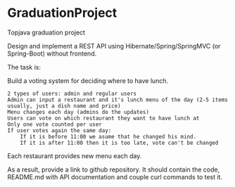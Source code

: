 # GraduationProject
Topjava graduation project

Design and implement a REST API using Hibernate/Spring/SpringMVC (or Spring-Boot) without frontend.

The task is:

Build a voting system for deciding where to have lunch.

    2 types of users: admin and regular users
    Admin can input a restaurant and it's lunch menu of the day (2-5 items usually, just a dish name and price)
    Menu changes each day (admins do the updates)
    Users can vote on which restaurant they want to have lunch at
    Only one vote counted per user
    If user votes again the same day:
        If it is before 11:00 we asume that he changed his mind.
        If it is after 11:00 then it is too late, vote can't be changed

Each restaurant provides new menu each day.

As a result, provide a link to github repository. It should contain the code, README.md with API documentation and couple curl commands to test it.
